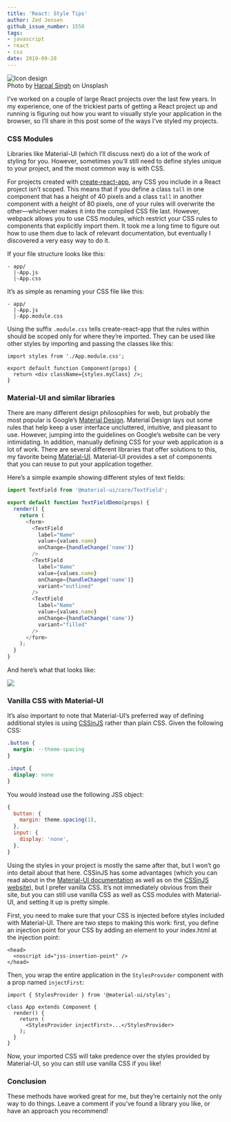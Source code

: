 ```yaml
---
title: 'React: Style Tips'
author: Zed Jensen
github_issue_number: 1558
tags:
- javascript
- react
- css
date: 2019-09-28
---
```


<img src="/blog/2019/09/react-style-tips/image-0.jpg" alt="Icon design" /><br>Photo by <a href="https://unsplash.com/photos/_zKxPsGOGKg">Harpal Singh</a> on Unsplash

I’ve worked on a couple of large React projects over the last few years. In my experience, one of the trickiest parts of getting a React project up and running is figuring out how you want to visually style your application in the browser, so I’ll share in this post some of the ways I’ve styled my projects.

### CSS Modules

Libraries like Material-UI (which I’ll discuss next) do a lot of the work of styling for you. However, sometimes you’ll still need to define styles unique to your project, and the most common way is with CSS.

For projects created with [create-react-app](https://github.com/facebook/create-react-app), any CSS you include in a React project isn’t scoped. This means that if you define a class `tall` in one component that has a height of 40 pixels and a class `tall` in another component with a height of 80 pixels, one of your rules will overwrite the other—whichever makes it into the compiled CSS file last. However, webpack allows you to use CSS modules, which restrict your CSS rules to components that explicitly import them. It took me a long time to figure out how to use them due to lack of relevant documentation, but eventually I discovered a very easy way to do it.

If your file structure looks like this:

```
- app/
  |-App.js
  |-App.css
```

It’s as simple as renaming your CSS file like this:

```
- app/
  |-App.js
  |-App.module.css
```

Using the suffix `.module.css` tells create-react-app that the rules within should be scoped only for where they’re imported. They can be used like other styles by importing and passing the classes like this:

```
import styles from './App.module.css';

export default function Component(props) {
  return <div className={styles.myClass} />;
}
```

### Material-UI and similar libraries

There are many different design philosophies for web, but probably the most popular is Google’s [Material Design](https://material.io/design/). Material Design lays out some rules that help keep a user interface uncluttered, intuitive, and pleasant to use. However, jumping into the guidelines on Google’s website can be very intimidating. In addition, manually defining CSS for your web application is a lot of work. There are several different libraries that offer solutions to this, my favorite being [Material-UI](https://material-ui.com/). Material-UI provides a set of components that you can reuse to put your application together.

Here’s a simple example showing different styles of text fields:

```javascript
import TextField from '@material-ui/core/TextField';

export default function TextFieldDemo(props) {
  render() {
    return (
      <form>
        <TextField
          label="Name"
          value={values.name}
          onChange={handleChange('name')}
        />
        <TextField
          label="Name"
          value={values.name}
          onChange={handleChange('name')}
          variant="outlined"
        />
        <TextField
          label="Name"
          value={values.name}
          onChange={handleChange('name')}
          variant="filled"
        />
      </form>
    );
  }
}
```

And here’s what that looks like:

![](/blog/2019/09/react-style-tips/image-1.png)

### Vanilla CSS with Material-UI

It’s also important to note that Material-UI’s preferred way of defining additional styles is using [CSSinJS](https://cssinjs.org/) rather than plain CSS. Given the following CSS:

```css
.button {
  margin: --theme-spacing
}

.input {
  display: none
}
```

You would instead use the following JSS object:

```javascript
{
  button: {
    margin: theme.spacing(1),
  },
  input: {
    display: 'none',
  },
}
```

Using the styles in your project is mostly the same after that, but I won’t go into detail about that here. CSSinJS has some advantages (which you can read about in the [Material-UI documentation](https://material-ui.com/styles/basics/) as well as on the [CSSinJS website](https://cssinjs.org)), but I prefer vanilla CSS. It’s not immediately obvious from their site, but you can still use vanilla CSS as well as CSS modules with Material-UI, and setting it up is pretty simple. 

First, you need to make sure that your CSS is injected before styles included with Material-UI. There are two steps to making this work: first, you define an injection point for your CSS by adding an element to your index.html at the injection point:

```
<head>
  <noscript id="jss-insertion-point" />
</head>
```

Then, you wrap the entire application in the `StylesProvider` component with a prop named `injectFirst`:

```
import { StylesProvider } from '@material-ui/styles';

class App extends Component {
  render() {
    return (
      <StylesProvider injectFirst>...</StylesProvider>
    );
  }
}
```

Now, your imported CSS will take predence over the styles provided by Material-UI, so you can still use vanilla CSS if you like!

### Conclusion

These methods have worked great for me, but they’re certainly not the only way to do things. Leave a comment if you’ve found a library you like, or have an approach you recommend!
